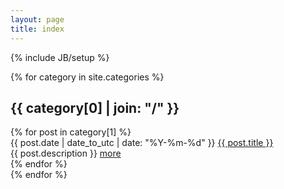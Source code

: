 ```yaml
---
layout: page
title: index
---
```

{% include JB/setup %}

<div class="posts">

{% for category in site.categories %}
  <div class="posts-item">
  <h2 id="{{ category[0] }}-ref">{{ category[0] | join: "/" }}</h2>
  {% for post in category[1] %}
      <div class="posts-inner">
          <div class="posts-title">
              <span>{{ post.date | date_to_utc | date: "%Y-%m-%d" }}</span>
              <a href="{{ BASE_PATH }}{{ post.url }}">{{ post.title }}</a>
          </div>
          <div class="posts-intro">{{ post.description }} <a href="{{post.url}}" title="read more" class="posts-more">more</a></div>
      </div>
  {% endfor %}
  </div>
{% endfor %}
</div>